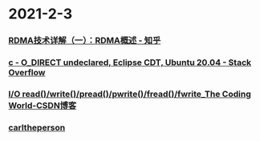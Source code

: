 
# 2021-2-3

### [RDMA技术详解（一）：RDMA概述 - 知乎](https://zhuanlan.zhihu.com/p/55142557)

### [c - O_DIRECT undeclared, Eclipse CDT, Ubuntu 20.04 - Stack Overflow](https://stackoverflow.com/questions/61456630/o-direct-undeclared-eclipse-cdt-ubuntu-20-04)

### [I/O read()/write()/pread()/pwrite()/fread()/fwrite_The Coding World-CSDN博客](https://blog.csdn.net/chinabhlt/article/details/49890547)

### [carltheperson](https://carltheperson.com/posts/10-things-linux)